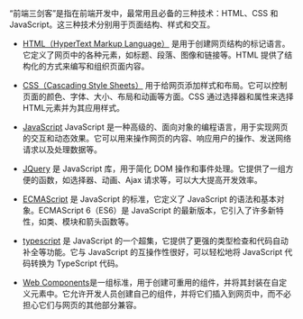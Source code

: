 “前端三剑客”是指在前端开发中，最常用且必备的三种技术：HTML、CSS 和 JavaScript。这三种技术分别用于页面结构、样式和交互。

- [HTML（HyperText Markup Language）](./html.md) 是用于创建网页结构的标记语言。它定义了网页中的各种元素，如标题、段落、图像和链接等。HTML 提供了结构化的方式来编写和组织页面内容。

- [CSS（Cascading Style Sheets）](./css.md) 用于给网页添加样式和布局。它可以控制页面的颜色、字体、大小、布局和动画等方面。CSS 通过选择器和属性来选择HTML元素并为其应用样式。

- [JavaScript](./Javascript.md) JavaScript 是一种高级的、面向对象的编程语言，用于实现网页的交互和动态效果。它可以用来操作网页的内容、响应用户的操作、发送网络请求以及处理数据等。

- [JQuery](./Jquery.md) 是 JavaScript 库，用于简化 DOM 操作和事件处理。它提供了一组方便的函数，如选择器、动画、Ajax 请求等，可以大大提高开发效率。

- [ECMAScript](./ECMAScript.md) 是 JavaScript 的标准，它定义了 JavaScript 的语法和基本对象。ECMAScript 6（ES6）是 JavaScript 的最新版本，它引入了许多新特性，如类、模块和箭头函数等。

- [typescript](./TypeScript.md) 是 JavaScript 的一个超集，它提供了更强的类型检查和代码自动补全等功能。它与 JavaScript 的互操作性很好，可以轻松地将 JavaScript 代码转换为 TypeScript 代码。

- [Web Components](./webComponents.md )是一组标准，用于创建可重用的组件，并将其封装在自定义元素中。它允许开发人员创建自己的组件，并将它们插入到网页中，而不必担心它们与网页的其他部分兼容。
